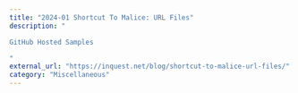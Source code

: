 ```yaml
---
title: "2024-01 Shortcut To Malice: URL Files"
description: "

GitHub Hosted Samples

"
external_url: "https://inquest.net/blog/shortcut-to-malice-url-files/"
category: "Miscellaneous"
---
```

